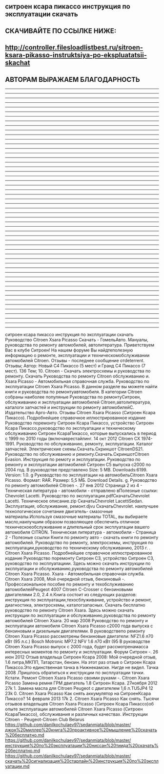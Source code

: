 ситроен ксара пикассо инструкция по эксплуатации скачать
--------------------------------------------------
СКАЧИВАЙТЕ ПО ССЫЛКЕ НИЖЕ:
--------------------------------------------------
http://controller.filesloadlistbest.ru/sitroen-ksara-pikasso-instruktsiya-po-ekspluatatsii-skachat
--------------------------------------------------
АВТОРАМ ВЫРАЖАЕМ БЛАГОДАРНОСТЬ
--------------------------------------------------
--------------------------------------------------
--------------------------------------------------
--------------------------------------------------
--------------------------------------------------
--------------------------------------------------
--------------------------------------------------
--------------------------------------------------
--------------------------------------------------
--------------------------------------------------
--------------------------------------------------
--------------------------------------------------
--------------------------------------------------
--------------------------------------------------
--------------------------------------------------
--------------------------------------------------
--------------------------------------------------
--------------------------------------------------
--------------------------------------------------
--------------------------------------------------
--------------------------------------------------
--------------------------------------------------
--------------------------------------------------
--------------------------------------------------
--------------------------------------------------
--------------------------------------------------
--------------------------------------------------
--------------------------------------------------
--------------------------------------------------
--------------------------------------------------
--------------------------------------------------
--------------------------------------------------
--------------------------------------------------
--------------------------------------------------
--------------------------------------------------
--------------------------------------------------
--------------------------------------------------
--------------------------------------------------
--------------------------------------------------
--------------------------------------------------
--------------------------------------------------
--------------------------------------------------
--------------------------------------------------
--------------------------------------------------
--------------------------------------------------
--------------------------------------------------
--------------------------------------------------
--------------------------------------------------
--------------------------------------------------
--------------------------------------------------
--------------------------------------------------
--------------------------------------------------
--------------------------------------------------
--------------------------------------------------
ситроен ксара пикассо инструкция по эксплуатации скачать Руководство Citroen Xsara Picasso  Скачать - ГомельАвто. Мануалы, руководства по ремонту автомобилей, автолитература. Приветствуем Вас в клубе Ситроен! На нашем форуме Вы найдтеполезную информацию о ремонте, эксплуатации и техническомобслуживании автомобилей Citroen.  Отзывы - последнее сообщение отdeterrent. Отзывы; Автор:  Новый С4 Пикассо (5 мест) и Гранд С4 Пикассо (7 мест). 136 Тем; 10. Citroen - Скачать электросхемы и руководства по ремонту. Скачать Руководства по ремонту Citroen обслуживанию и. Xsara Picasso - Автомобильная справочная служба. Руководство по эксплуатации Citroen Xsara Picasso. В данном разделе вы можете найти книги и руководства по ремонтуавтомобиля. В категории Citroen собраны наиболее популяные Руководства по ремонтуСитроен, обслуживанию и эксплуатации автомобилей Citroen,автолитература, каталоги запчастей и инструкции по ремонту автомобилейС.
Издательство Арго-Авто. Отзывы Citroen Xsara Picasso (Ситроен Ксара Пикассо). Подробнейшее справочное иллюстрированное издание Руководство поремонту Ситроен Ксара Пикассо, устройство Ситроен Ксара Пикассо,руководство по эксплуатации и техническому обслуживанию Ситроен КсараПикассо, которые выпускались в период с 1999 по 2010 годы (включаярестайлинг. 14 окт 2012  Citroen CX 1974-1991. Руководство по обслуживанию, ремонту, эксплуатации. Каталог запчастей. Электрические схемы.Скачать.Cкриншот CitroenDS21. Руководство по обслуживанию и ремонту.Скачать.CкриншотCitroen Evasion. Инструкция по ремоту и эксплуатации. Руководство по ремонту и эксплуатации автомобилей Ситроен С5 выпуска с2000 по 2004 год. В руководстве представлено  Size: 5 MB. Downloads:6199. Version: 1.0. g Руководство по эксплуатации на автомобильCitroen Xsara Picasso. Формат: RAR. Размер: 5,5 МБ. Download Details. g. Руководство по ремонту автомобилей Citroen -. 27 янв 2012  Страница 2 из 4 - Техническая литература - автомобили - отправлено вПолезные ссылки: Chevrolet Lacetti. Руководство по эксплуатации.pdfСкачатьChevrolet Lacetti. Техническое описание.zip СкачатьChevrolet LacettiSedan. Эксплуатация, обслуживание, ремонт.djvu СкачатьChevrolet. наилучшее технологическое сочетание двигатель- смазочные материалы.Используя смазочные материалы TOTAL, вы выбираете масло,наилучшим образом позволяющее обеспечить отличное техническоеобслуживание и длительный срок эксплуатации вашего автомобиля CITRON. Техническая литература - автомобили - Страница 2 - Полезные ссылки
Книги по ремонту авто - скачать книги по ремонту автомобилей. Руководство по ремонту, электросхемы, инструкция по эксплуатации,руководство по техническому обслуживанию, 2013 г. . Citroen Xsara Picasso. Подробнейшее справочное иллюстрированное издание Руководство поремонту Ситроен С3, устройство Ситроен С3, руководство по эксплуатациии. Здесь можно скачать инструкции по эксплуатации и обслуживанию,руководства по ремонту автомобилей Citroen Xsara Picasso. Xsara - Автомобильная справочная служба. Citroen Xsara 2008, Мой очередной отзыв, бензиновый  -. Профессиональное пособие по ремонту и техобслуживанию автомобилейPeugeot 4007  Citroen C-Crosser с бензиновыми двигателями 2.0, 2.4 л.Книга состоит из следующих разделов: инструкция по эксплуатации,техосблуживание, устройство и ремонт, диагностика, электросхемы, каталогзапасных. Скачать бесплатно руководство по ремонту Citroen Xsara. Здесь можно скачать инструкции по эксплуатации и обслуживанию,руководства по ремонту автомобилей Citroen Xsara. 20 мар 2008  Руководство по ремонту и эксплуатации автомобиля Citroen Xsara Picasso с2000 года выпуска с бензиновым и дизельным двигателями. В руководствепо ремонту Citroen Xsara Picasso рассмотрены бензиновые двигатели: NFZ1.6 л70 кВт (95 л.с.) Bosch Motronic MP7.2 NFV 1.6 л70 кВт (95
В руководстве Citroen Xsara Picasso выпуск с 2000 года, будет рассмотренамасса интересных моментов по ремонту и эксплуатации. Форум Ситроен -. 26 июн 2012  Отзыв владельца Ситроен Ксара 2008: Мой очередной отзыв, 1.6 литра,МКПП, Татарстан, бензин.  На этот раз отзыв о Ситроен Ксара Пикассо.Это единственная тачка в Нижнекамске. Нигде не видел. Тачка 2008 .Пришлось обратиться к инструкции по эксплуатации тачки. Кстати. Ремонт Citroen Xsara Picasso своими руками -. Citroen Xsara Picasso Замена ремня ГРМ двигатель 1.8 Ситроен Ксара. 27ноября 2012 27k 1. Замена масла для Citroen  Peugeot с двигателем 1,6 л.TU5JP4 12 23k 0. Citroen Xsara Picasso Как снять аккумулятор на СитроенКсара Пикассо? 14 февраля 2013 17k 2. Citroen Xsara Picasso Как снять. Тысячи отзывов владельцев Citroen Xsara Picasso (Ситроен Ксара Пикассо)об опыте эксплуатации автомобилей Citroen Xsara Picasso (Ситроен КсараПикассо), обслуживания и различных качествах. Инструкции Citroen - Peugeot-Citroen Club Belarus
https://github.com/danilkochulaev97/sedanmiata/blob/master/джон%20миллер%20книга%20проактивное%20мышление%20скачать%20бесплатно.md
https://github.com/danilkochulaev97/sedanmiata/blob/master/инструкция%20по%20эксплуатации%20ниссан%20тиида%20скачать%20бесплатно.md
https://github.com/danilkochulaev97/sedanmiata/blob/master/скачать%20сигнализация%20старлайн%20инструкция%20по%20эксплуатации.md